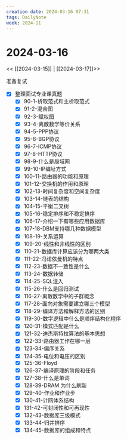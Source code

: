 ```yaml
---
creation date: 2024-03-16 07:31
tags: DailyNote
week: 2024-11
---
```


# 2024-03-16

<< [[2024-03-15]] | [[2024-03-17]]>>


准备复试
- [x] 整理面试专业课真题
	- [x] 90-1-析取范式和主析取范式
	- [x] 91-2-混合图
	- [x] 92-3-赋权图
	- [x] 93-4-离散数学等价关系
	- [x] 94-5-PPP协议
	- [x] 95-6-BGP协议
	- [x] 96-7-ICMP协议
	- [x] 97-8-HTTP协议
	- [x] 98-9-什么是局域网
	- [x] 99-10-IP编址方式
	- [x] 100-11-路由器的功能和原理
	- [x] 101-12-交换机的作用和原理
	- [x] 102-13-时间复杂度和空间复杂度
	- [x] 103-14-链表的结构
	- [x] 104-15-平衡二叉树
	- [x] 105-16-稳定排序和不稳定排序
	- [x] 106-17-介绍一下有哪些应用数据库
	- [x] 107-18-DBM支持哪几种数据模型
	- [x] 108-19-关系运算
	- [x] 109-20-线性和非线性的区别
	- [x] 110-21-数据库计算应该分为哪两大类
	- [x] 111-22-冯诺依曼机的特点
	- [x] 112-23-数据不一致性是什么
	- [x] 113-24-数据转储
	- [x] 114-25-SQL注入
	- [x] 115-26-什么是回归测试
	- [x] 116-27-离散数学中的子群概念
	- [x] 117-28-面向对象需要建立哪三个模型
	- [x] 118-29-编译方法和解释方法的区别
	- [x] 119-30-数字逻辑中什么是顺序结构化程序
	- [x] 120-31-模式匹配是什么
	- [x] 121-32-迪杰斯特拉算法的基本思想
	- [x] 122-33-路由器工作在哪一层
	- [x] 123-34-偏序关系
	- [x] 124-35-电位和电压的区别
	- [x] 125-36-Floyd
	- [x] 126-37-编译原理的阶段和任务
	- [x] 127-38-什么是单词
	- [x] 128-39-DRAM 为什么刷新
	- [x] 129-40-作业和作业步
	- [x] 130-41-计网体系结构
	- [x] 131-42-可封闭性和可再现性
	- [x] 132-43-数据库三级模式
	- [x] 133-44-归并排序
	- [x] 134-45-数据库的组成和特点